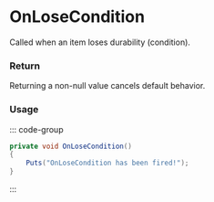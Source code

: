 # OnLoseCondition
<Badge type="info" text="Global"/><Badge type="danger" text="Carbon Compatible"/><Badge type="warning" text="Oxide Compatible"/>
Called when an item loses durability (condition).

### Return
Returning a non-null value cancels default behavior.

### Usage
::: code-group
```csharp [Example]
private void OnLoseCondition()
{
	Puts("OnLoseCondition has been fired!");
}
```
:::
